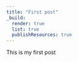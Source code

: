 ```yaml
---
title: "First post"
_build:
  render: true
  list: true
  publishResources: true
---
```


This is my first post

